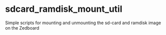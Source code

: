 sdcard_ramdisk_mount_util
=========================

Simple scripts for mounting and unmounting the sd-card and ramdisk image on the Zedboard
